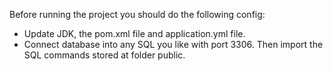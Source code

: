 Before running the project you should do the following config:
- Update JDK, the pom.xml file and application.yml file.
- Connect database into any SQL you like with port 3306. Then import the SQL commands stored at folder public.